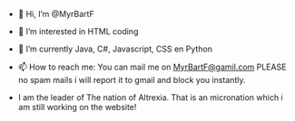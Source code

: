 - 👋 Hi, I’m @MyrBartF
- 👀 I’m interested in HTML coding
- 🌱 I’m currently Java, C#, Javascript, CSS en Python
- 📫 How to reach me: You can mail me on MyrBartF@gamil.com PLEASE no spam mails i will report it to gmail and block you instantly.

- I am the leader of The nation of Altrexia. That is an micronation which i am still working on the website!
